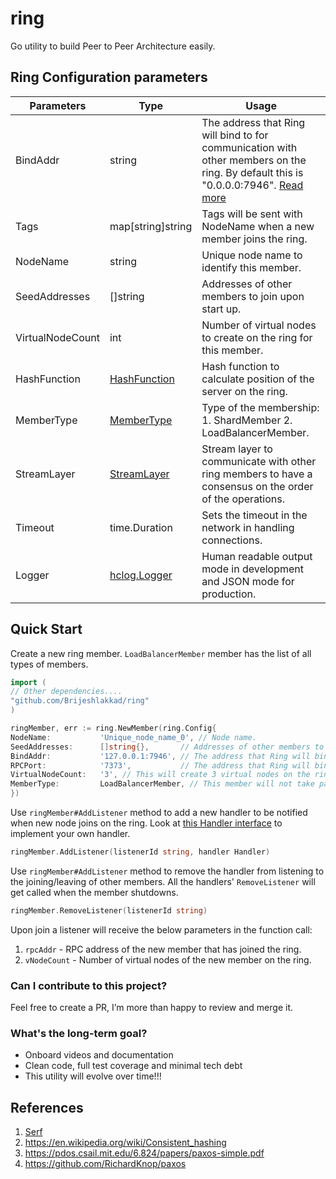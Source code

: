 # ring

Go utility to build Peer to Peer Architecture easily.

## Ring Configuration parameters

| Parameters       | Type                                                                     | Usage                                                                                                                                                                                 |
|------------------|--------------------------------------------------------------------------|---------------------------------------------------------------------------------------------------------------------------------------------------------------------------------------|
| BindAddr         | string                                                                   | The address that Ring will bind to for communication with other members on the ring. By default this is "0.0.0.0:7946". [Read more](https://www.serf.io/docs/agent/options.html#bind) |
| Tags             | map[string]string                                                        | Tags will be sent with NodeName when a new member joins the ring.                                                                                                                     |
| NodeName         | string                                                                   | Unique node name to identify this member.                                                                                                                                             |
| SeedAddresses    | []string                                                                 | Addresses of other members to join upon start up.                                                                                                                                     |
| VirtualNodeCount | int                                                                      | Number of virtual nodes to create on the ring for this member.                                                                                                                        |
| HashFunction     | [HashFunction](https://github.com/Brijeshlakkad/ring/blob/main/types.go) | Hash function to calculate position of the server on the ring.                                                                                                                        |
| MemberType       | [MemberType](https://github.com/Brijeshlakkad/ring/blob/main/types.go)   | Type of the membership: 1. ShardMember 2. LoadBalancerMember.                                                                                                                         |
| StreamLayer      | [StreamLayer](https://github.com/Brijeshlakkad/ring/blob/main/types.go)  | Stream layer to communicate with other ring members to have a consensus on the order of the operations.                                                                               |
| Timeout          | time.Duration                                                            | Sets the timeout in the network in handling connections.                                                                                                                              |
| Logger           | [hclog.Logger](https://github.com/hashicorp/go-hclog)                    | Human readable output mode in development and JSON mode for production.                                                                                                               |

## Quick Start

Create a new ring member. ```LoadBalancerMember``` member has the list of all types of members.

```go
import (
// Other dependencies....
"github.com/Brijeshlakkad/ring"
)

ringMember, err := ring.NewMember(ring.Config{
NodeName:           'Unique_node_name_0', // Node name.
SeedAddresses:      []string{},       // Addresses of other members to join upon start up.
BindAddr:           '127.0.0.1:7946', // The address that Ring will bind to for communication with other members on the ring. By default this is "0.0.0.0:7946".
RPCPort:            '7373',           // The address that Ring will bind to for the member's RPC server. By default this is "127.0.0.1:7373", allowing only loopback connections.
VirtualNodeCount:   '3', // This will create 3 virtual nodes on the ring.
MemberType:         LoadBalancerMember, // This member will not take part in the sharding, but has the list of members (ShardMember) who is responsible for sharding. 
})
```

Use `ringMember#AddListener` method to add a new handler to be notified when new node joins on the ring.
Look
at [this Handler interface](https://github.com/Brijeshlakkad/ring/blob/f6306cf287105f18f831db916ef01823ef867fd4/types.go#L4)
to implement your own handler.

```go
ringMember.AddListener(listenerId string, handler Handler)
```

Use `ringMember#AddListener` method to remove the handler from listening to the joining/leaving of other members.
All the handlers' `RemoveListener` will get called when the member shutdowns.

```go
ringMember.RemoveListener(listenerId string)
```

Upon join a listener will receive the below parameters in the function call:

1. `rpcAddr` - RPC address of the new member that has joined the ring.
2. `vNodeCount` - Number of virtual nodes of the new member on the ring.

### **Can I contribute to this project?**

Feel free to create a PR, I’m more than happy to review and merge it.

### **What's the long-term goal?**

- Onboard videos and documentation
- Clean code, full test coverage and minimal tech debt
- This utility will evolve over time!!!

## References

1. [Serf](https://github.com/hashicorp/serf)
2. https://en.wikipedia.org/wiki/Consistent_hashing
3. https://pdos.csail.mit.edu/6.824/papers/paxos-simple.pdf
4. https://github.com/RichardKnop/paxos